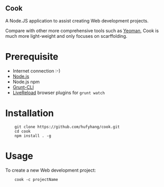 ## Cook

A Node.JS application to assist creating Web development projects.

Compare with other more comprehensive tools such as [Yeoman](http://yeoman.io/), Cook is much more light-weight and only focuses on scarffolding.

Prerequisite
============

* Internet connection :-)
* [Node.js](http://nodejs.org/)
* Node.js npm
* [Grunt-CLI](http://gruntjs.com/)
* [LiveReload](http://livereload.com/) browser plugins for `grunt watch`

Installation
============

        git clone https://github.com/hufyhang/cook.git
        cd cook
        npm install . -g

Usage
=====

To create a new Web development project:

        cook -c projectName

